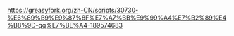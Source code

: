 https://greasyfork.org/zh-CN/scripts/30730-%E6%89%B9%E9%87%8F%E7%A7%BB%E9%99%A4%E7%B2%89%E4%B8%9D-qq%E7%BE%A4-189574683


